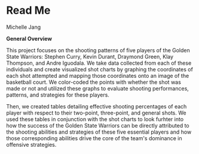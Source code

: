 Read Me
================
Michelle Jang

**General Overview**

This project focuses on the shooting patterns of five players of the Golden State Warriors: Stephen Curry, Kevin Durant, Draymond Green, Klay Thompson, and Andre Iguodala. We take data collected from each of these individuals and create visualized shot charts by graphing the coordinates of each shot attempted and mapping those coordinates onto an image of the basketball court. We color-coded the points with whether the shot was made or not and utilized these graphs to evaluate shooting performances, patterns, and strategies for these players.

Then, we created tables detailing effective shooting percentages of each player with respect to their two-point, three-point, and general shots. We used these tables in conjunction with the shot charts to look furhter into how the success of the Golden State Warriors can be directly attributed to the shooting abilities and strategies of these five essential players and how those corresponding abilities drive the core of the team's dominance in offensive strategies.
